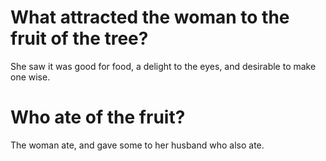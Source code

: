 # What attracted the woman to the fruit of the tree?

She saw it was good for food, a delight to the eyes, and desirable to make one wise.

# Who ate of the fruit?

The woman ate, and gave some to her husband who also ate.
